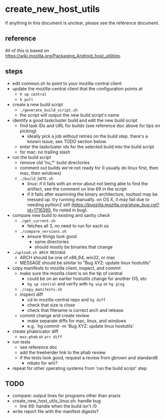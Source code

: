 # create_new_host_utils

If anything in this document is unclear, please see the reference document.

## reference

All of this is based on https://wiki.mozilla.org/Packaging_Android_host_utilities.

## steps

- edit common.sh to point to your mozilla-central client
- update the mozilla-central client that the configuration points at
  - `h up central`
  - `h pull`
- create a new build script
  - `./generate_build_script.sh`
  - the script will output the new build script's name
- identify a good taskcluster build and edit the new build script
  - find task IDs and URL for builds (see reference doc above for tips on picking)
    - ideally pick a job without retries on the build step. there's a known issue, see TODO section below.
  - enter the taskcluster ids for the selected build into the build script
  - for mac: no trailing slash
- run the build script
  - remove old 'hu_*' build directories
  - comment out builds we're not ready for (I usually do linux first, then mac, then windows)
  - `./build_DATE.sh`
    - linux: if it fails with an error about not being able to find the artifact, see the comment on line 69 in the script
    - if it fails after examining the binary architecture, tooltool may be messed up. try running manually. on OS X, it may fail due to needing python2 still (https://bugzilla.mozilla.org/show_bug.cgi?id=1716390, fix noted in bug).
- compare new build to existing and sanity check
  - `./get_current.sh`
    - fetches all 3, no need to run for each os
  - `./compare_versions.sh`
    - ensure things look good
      - same directories
      - should mostly be binaries that change
- `./upload.sh ARCH MESSAGE`
  - ARCH should be one of x86_64, win32, or mac
  - MESSAGE should be similar to "Bug XYZ: update linux hostutils"
- copy manifests to mozilla client, inspect, and commit
  - make sure the mozilla client is on the tip of central
    - could be on an earlier hostutils change for another OS, etc
    - `hg up central` and verify with `hg wip` or `hg glog`
  - `./copy_manifests.sh`
  - inspect diff
    - cd to mozilla-central repo and `hg diff`
    - check that size is close
    - check that filename is correct arch and release
  - commit change and create review
    - make separate diffs for mac, linux, and windows
    - e.g. `hg commit -m 'Bug XYZ: update linux hostutils'
- create phabricator diff
  - `moz-phab` or `arc diff`
- run tests
  - see reference doc
  - add the treeherder link to the phab review
  - if the tests look good, request a review from gbrown and standard8
    - mkato for win?
- repeat for other operating systems from 'run the build script' step

## TODO

- compare: output lines for programs other than araxis
- create_new_host_utils_linux.sh: handle bug
  - line 69: handle when the build isn't /0
- write report file with the manifest digests?
